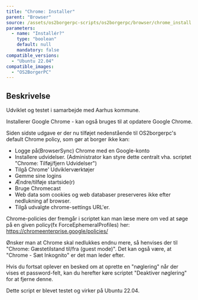 ```yaml
---
title: "Chrome: Installer"
parent: "Browser"
source: /assets/os2borgerpc-scripts/os2borgerpc/browser/chrome_install.sh
parameters:
  - name: "Installér?"
    type: "boolean"
    default: null
    mandatory: false
compatible_versions:
  - "Ubuntu 22.04"
compatible_images:
  - "OS2BorgerPC"
---
```


## Beskrivelse
Udviklet og testet i samarbejde med Aarhus kommune.

Installerer Google Chrome - kan også bruges til at opdatere Google Chrome.

Siden sidste udgave er der nu tilføjet nedenstående til OS2borgerpc's default Chrome policy, som gør at borger ikke kan:

- Logge på(BrowserSync) Chrome med en Google-konto
- Installere udvidelser. (Administrator kan styre dette centralt vha. scriptet "Chrome: Tilføj/fjern Udvidelser")
- Tilgå Chrome' Udviklerværktøjer
- Gemme sine logins
- Ændre/tilføje startside(r)
- Bruge Chromecast
- Web data som cookies og web databaser preserveres ikke efter nedlukning af browser.
- Tilgå udvalgte chrome-settings URL'er. 

Chrome-policies der fremgår i scriptet kan man læse mere om ved at søge på en given policy(fx ForceEphemeralProfiles) her: https://chromeenterprise.google/policies/ 

Ønsker man at Chrome skal nedlukkes endnu mere, så henvises der til "Chrome: Gæstetilstand til/fra (guest mode)".
Det kan også være, at "Chrome - Sæt Inkognito" er det man leder efter.

Hvis du fortsat oplever en besked om at oprette en "nøglering" når der vises et password-felt, kan du herefter køre scriptet "Deaktiver nøglering" for at fjerne denne.

Dette script er blevet testet og virker på Ubuntu 22.04.